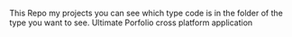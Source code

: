 This Repo my projects you can see which type code is in the folder of the type you want to see.
Ultimate Porfolio cross platform application
